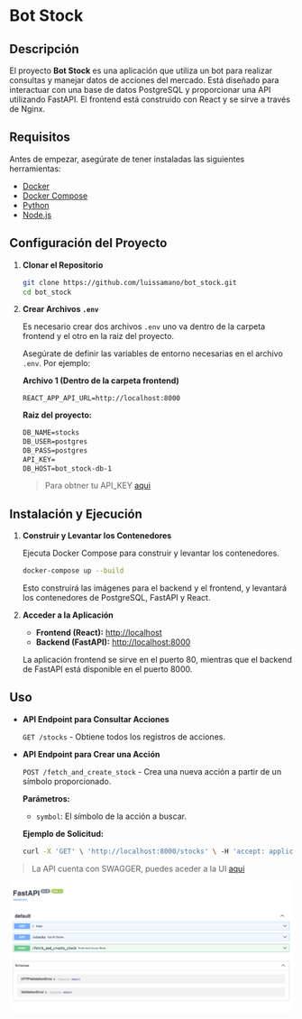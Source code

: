 # Bot Stock

## Descripción

El proyecto **Bot Stock** es una aplicación que utiliza un bot para realizar consultas y manejar datos de acciones del mercado. Está diseñado para interactuar con una base de datos PostgreSQL y proporcionar una API utilizando FastAPI. El frontend está construido con React y se sirve a través de Nginx.

## Requisitos

Antes de empezar, asegúrate de tener instaladas las siguientes herramientas:

- [Docker](https://www.docker.com/get-started)
- [Docker Compose](https://docs.docker.com/compose/install/)
- [Python](https://www.python.org/downloads/)
- [Node.js](https://nodejs.org/en/download/)

## Configuración del Proyecto

1. **Clonar el Repositorio**

   ```bash
   git clone https://github.com/luissamano/bot_stock.git
   cd bot_stock
   ```

2. **Crear Archivos `.env`**

   Es necesario crear dos archivos `.env` uno va dentro de la carpeta frontend y el otro en la raiz del proyecto.


   Asegúrate de definir las variables de entorno necesarias en el archivo `.env`. Por ejemplo:

   **Archivo 1 (Dentro de la carpeta frontend)**
    ```env
   REACT_APP_API_URL=http://localhost:8000
   ```
   
   **Raiz del proyecto:**
   ```env
   DB_NAME=stocks
   DB_USER=postgres
   DB_PASS=postgres
   API_KEY=
   DB_HOST=bot_stock-db-1
   ```

    > Para obtner tu API_KEY [aqui](https://marketstack.com/)

## Instalación y Ejecución

1. **Construir y Levantar los Contenedores**

   Ejecuta Docker Compose para construir y levantar los contenedores.

   ```bash
   docker-compose up --build
   ```

   Esto construirá las imágenes para el backend y el frontend, y levantará los contenedores de PostgreSQL, FastAPI y React.

2. **Acceder a la Aplicación**

   - **Frontend (React):** [http://localhost](http://localhost)
   - **Backend (FastAPI):** [http://localhost:8000](http://localhost:8000)

   La aplicación frontend se sirve en el puerto 80, mientras que el backend de FastAPI está disponible en el puerto 8000.

## Uso

- **API Endpoint para Consultar Acciones**

  `GET /stocks` - Obtiene todos los registros de acciones.

- **API Endpoint para Crear una Acción**

  `POST /fetch_and_create_stock` - Crea una nueva acción a partir de un símbolo proporcionado.

  **Parámetros:**
  - `symbol`: El símbolo de la acción a buscar.

  **Ejemplo de Solicitud:**

  ```bash
  curl -X 'GET' \ 'http://localhost:8000/stocks' \ -H 'accept: application/json'
  ```

> La API cuenta con SWAGGER, puedes aceder a la UI [aqui](http://localhost:8000/docs)

![SWAGGER](./backend/docs/swagger.png)

